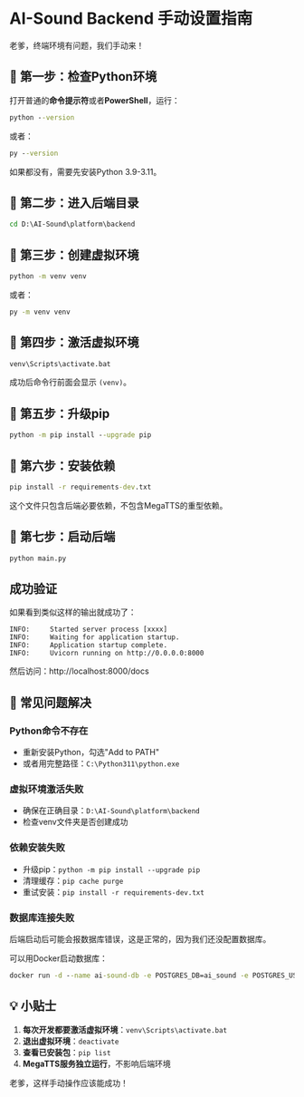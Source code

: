 # AI-Sound Backend 手动设置指南

老爹，终端环境有问题，我们手动来！

## 🎯 第一步：检查Python环境

打开普通的**命令提示符**或者**PowerShell**，运行：

```cmd
python --version
```

或者：

```cmd
py --version
```

如果都没有，需要先安装Python 3.9-3.11。

## 🎯 第二步：进入后端目录

```cmd
cd D:\AI-Sound\platform\backend
```

## 🎯 第三步：创建虚拟环境

```cmd
python -m venv venv
```

或者：

```cmd
py -m venv venv
```

## 🎯 第四步：激活虚拟环境

```cmd
venv\Scripts\activate.bat
```

成功后命令行前面会显示 `(venv)`。

## 🎯 第五步：升级pip

```cmd
python -m pip install --upgrade pip
```

## 🎯 第六步：安装依赖

```cmd
pip install -r requirements-dev.txt
```

这个文件只包含后端必要依赖，不包含MegaTTS的重型依赖。

## 🎯 第七步：启动后端

```cmd
python main.py
```

## 成功验证

如果看到类似这样的输出就成功了：

```
INFO:     Started server process [xxxx]
INFO:     Waiting for application startup.
INFO:     Application startup complete.
INFO:     Uvicorn running on http://0.0.0.0:8000
```

然后访问：http://localhost:8000/docs

## 🚨 常见问题解决

### Python命令不存在
- 重新安装Python，勾选"Add to PATH"
- 或者用完整路径：`C:\Python311\python.exe`

### 虚拟环境激活失败
- 确保在正确目录：`D:\AI-Sound\platform\backend`
- 检查venv文件夹是否创建成功

### 依赖安装失败
- 升级pip：`python -m pip install --upgrade pip`
- 清理缓存：`pip cache purge`
- 重试安装：`pip install -r requirements-dev.txt`

### 数据库连接失败
后端启动后可能会报数据库错误，这是正常的，因为我们还没配置数据库。

可以用Docker启动数据库：

```cmd
docker run -d --name ai-sound-db -e POSTGRES_DB=ai_sound -e POSTGRES_USER=ai_sound_user -e POSTGRES_PASSWORD=ai_sound_password -p 5432:5432 postgres:15-alpine
```

## 💡 小贴士

1. **每次开发都要激活虚拟环境**：`venv\Scripts\activate.bat`
2. **退出虚拟环境**：`deactivate`
3. **查看已安装包**：`pip list`
4. **MegaTTS服务独立运行**，不影响后端环境

老爹，这样手动操作应该能成功！ 